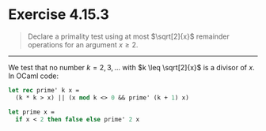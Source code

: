 # Exercise 4.15.3

> Declare a primality test using at most $\sqrt[2]{x}$ remainder operations for an argument $x \geq 2$.

---

We test that no number $k = 2, 3, \dotsc$ with $k \leq \sqrt[2]{x}$ is a divisor of $x$.
In OCaml code:
```ocaml
let rec prime' k x =
  (k * k > x) || (x mod k <> 0 && prime' (k + 1) x)

let prime x =
  if x < 2 then false else prime' 2 x
```
